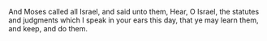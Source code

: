 And Moses called all Israel, and said unto them, Hear, O Israel, the statutes and judgments which I speak in your ears this day, that ye may learn them, and keep, and do them.
